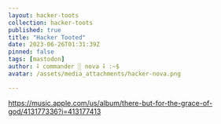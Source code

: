 ```yaml
---
layout: hacker-toots
collection: hacker-toots
published: true
title: "Hacker Tooted"
date: 2023-06-26T01:31:39Z
pinned: false
tags: [mastodon]
author: ⸸ commander ░ nova ⸸ :~$
avatar: /assets/media_attachments/hacker-nova.png

---
```


<p><a href="https://music.apple.com/us/album/there-but-for-the-grace-of-god/413177336?i=413177413" target="_blank" rel="nofollow noopener noreferrer" translate="no"><span class="invisible">https://</span><span class="ellipsis">music.apple.com/us/album/there</span><span class="invisible">-but-for-the-grace-of-god/413177336?i=413177413</span></a></p>


